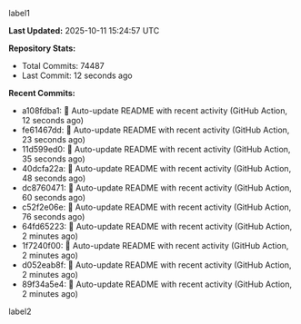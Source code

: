 
label1 
<!-- ACTIVITY_START -->
**Last Updated:** 2025-10-11 15:24:57 UTC

**Repository Stats:**
- Total Commits: 74487
- Last Commit: 12 seconds ago

**Recent Commits:**
- a108fdba1: 🤖 Auto-update README with recent activity (GitHub Action, 12 seconds ago)
- fe61467dd: 🤖 Auto-update README with recent activity (GitHub Action, 23 seconds ago)
- 11d599ed0: 🤖 Auto-update README with recent activity (GitHub Action, 35 seconds ago)
- 40dcfa22a: 🤖 Auto-update README with recent activity (GitHub Action, 48 seconds ago)
- dc8760471: 🤖 Auto-update README with recent activity (GitHub Action, 60 seconds ago)
- c52f2e06e: 🤖 Auto-update README with recent activity (GitHub Action, 76 seconds ago)
- 64fd65223: 🤖 Auto-update README with recent activity (GitHub Action, 2 minutes ago)
- 1f7240f00: 🤖 Auto-update README with recent activity (GitHub Action, 2 minutes ago)
- d052eab8f: 🤖 Auto-update README with recent activity (GitHub Action, 2 minutes ago)
- 89f34a5e4: 🤖 Auto-update README with recent activity (GitHub Action, 2 minutes ago)
<!-- ACTIVITY_END -->

label2
